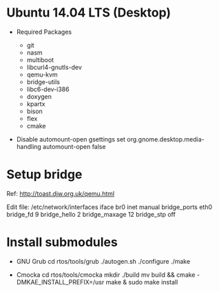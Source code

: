 # Ubuntu 14.04 LTS (Desktop)
* Required Packages
  * git
  * nasm
  * multiboot
  * libcurl4-gnutls-dev
  * qemu-kvm
  * bridge-utils
  * libc6-dev-i386 
  * doxygen 
  * kpartx
  * bison
  * flex
  * cmake

* Disable automount-open
gsettings set org.gnome.desktop.media-handling automount-open false

# Setup bridge
Ref: http://toast.djw.org.uk/qemu.html

Edit file: /etc/network/interfaces
iface br0 inet manual
	bridge_ports eth0
	bridge_fd 9
	bridge_hello 2
	bridge_maxage 12
	bridge_stp off

# Install submodules

 - GNU Grub 
	cd rtos/tools/grub
	./autogen.sh
	./configure
	./make

 - Cmocka
	cd rtos/tools/cmocka
	mkdir ./build
	mv build && cmake -DMKAE_INSTALL_PREFIX=/usr
	make & sudo make install


 
 


